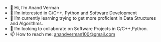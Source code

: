 - 👋 Hi, I’m Anand Verman
- 👀 I’m interested in C/C++, Python and Software Development
- 🌱 I’m currently learning trying to get more proficient in Data Structures and Algorithms.
- 💞️ I’m looking to collaborate on Software Projects in C/C++,Python.
- 📫 How to reach me: anandverman100@gmail.com

<!---
anandverman/anandverman is a ✨ special ✨ repository because its `README.md` (this file) appears on your GitHub profile.
You can click the Preview link to take a look at your changes.
--->
